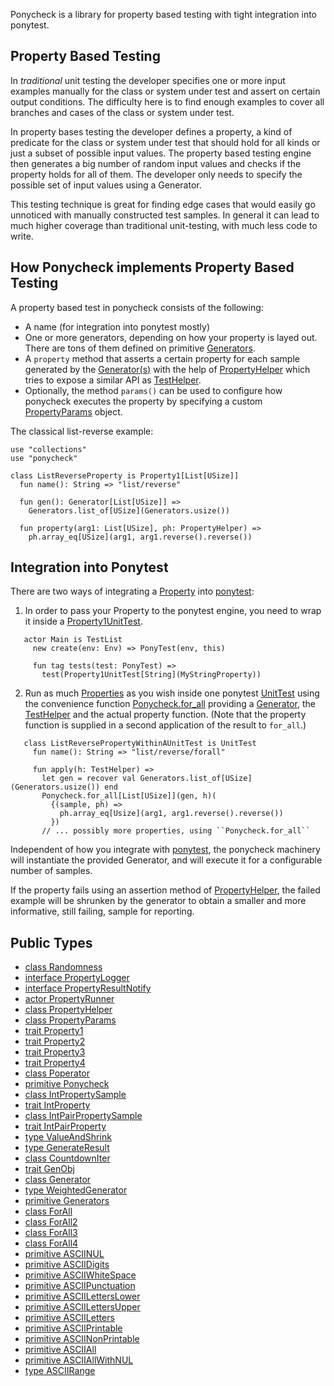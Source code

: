 Ponycheck is a library for property based testing
with tight integration into ponytest.

## Property Based Testing

In _traditional_ unit testing the developer specifies one or more input
examples manually for the class or system under test and assert on certain
output conditions. The difficulty here is to find enough examples to cover
all branches and cases of the class or system under test.

In property bases testing the developer defines a property, a kind of predicate
for the class or system under test that should hold for all kinds or just a
subset of possible input values. The property based testing engine then
generates a big number of random input values and checks if the property holds
for all of them. The developer only needs to specify the possible set of input values
using a Generator.

This testing technique is great for finding edge cases that would easily go unnoticed
with manually constructed test samples. In general it can lead to much higher
coverage than traditional unit-testing, with much less code to write.

## How Ponycheck implements Property Based Testing

A property based test in ponycheck consists of the following:

* A name (for integration into ponytest mostly)
* One or more generators, depending on how your property is layed out.
  There are tons of them defined on primitive
  [Generators](ponycheck-Generators.md).
* A `property` method that asserts a certain property for each sample
  generated by the [Generator(s)](ponycheck-Generator.md) with the help of
  [PropertyHelper](ponycheck-PropertyHelper.md) which tries to expose a similar API
  as [TestHelper](ponytest-TestHelper.md).
* Optionally, the method ``params()`` can be used to configure how ponycheck executes
  the property by specifying a custom [PropertyParams](ponycheck-PropertyParams.md) object.

The classical list-reverse example:

```pony
use "collections"
use "ponycheck"

class ListReverseProperty is Property1[List[USize]]
  fun name(): String => "list/reverse"

  fun gen(): Generator[List[USize]] =>
    Generators.list_of[USize](Generators.usize())

  fun property(arg1: List[USize], ph: PropertyHelper) =>
    ph.array_eq[USize](arg1, arg1.reverse().reverse())
```

## Integration into Ponytest

There are two ways of integrating a [Property](ponycheck-Property1.md) into
[ponytest](ponytest--index.md):

1. In order to pass your Property to the ponytest engine, you need to wrap it inside a [Property1UnitTest](ponycheck-Property1UnitTest.md).

```pony
   actor Main is TestList
     new create(env: Env) => PonyTest(env, this)

     fun tag tests(test: PonyTest) =>
       test(Property1UnitTest[String](MyStringProperty))
```

2. Run as much [Properties](ponycheck-Property1.md) as you wish inside one ponytest
   [UnitTest](ponytest-UnitTest.md) using the convenience function
   [Ponycheck.for_all](ponycheck-Ponycheck.md#for_all) providing a
   [Generator](ponycheck-Generator), the [TestHelper](ponytest-TestHelper.md) and the
   actual property function. (Note that the property function is supplied in a
   second application of the result to `for_all`.)

```pony
   class ListReversePropertyWithinAUnitTest is UnitTest
     fun name(): String => "list/reverse/forall"

     fun apply(h: TestHelper) =>
       let gen = recover val Generators.list_of[USize](Generators.usize()) end
       Ponycheck.for_all[List[USize]](gen, h)(
         {(sample, ph) =>
           ph.array_eq[Usize](arg1, arg1.reverse().reverse())
         })
       // ... possibly more properties, using ``Ponycheck.for_all``
```

Independent of how you integrate with [ponytest](ponytest--index.md),
the ponycheck machinery will instantiate the provided Generator, and will
execute it for a configurable number of samples.

If the property fails using an assertion method of
[PropertyHelper](ponycheck-PropertyHelper.md),
the failed example will be shrunken by the generator
to obtain a smaller and more informative, still failing, sample
for reporting.



## Public Types

* [class Randomness](ponycheck-Randomness.md)
* [interface PropertyLogger](ponycheck-PropertyLogger.md)
* [interface PropertyResultNotify](ponycheck-PropertyResultNotify.md)
* [actor PropertyRunner](ponycheck-PropertyRunner.md)
* [class PropertyHelper](ponycheck-PropertyHelper.md)
* [class PropertyParams](ponycheck-PropertyParams.md)
* [trait Property1](ponycheck-Property1.md)
* [trait Property2](ponycheck-Property2.md)
* [trait Property3](ponycheck-Property3.md)
* [trait Property4](ponycheck-Property4.md)
* [class Poperator](ponycheck-Poperator.md)
* [primitive Ponycheck](ponycheck-Ponycheck.md)
* [class IntPropertySample](ponycheck-IntPropertySample.md)
* [trait IntProperty](ponycheck-IntProperty.md)
* [class IntPairPropertySample](ponycheck-IntPairPropertySample.md)
* [trait IntPairProperty](ponycheck-IntPairProperty.md)
* [type ValueAndShrink](ponycheck-ValueAndShrink.md)
* [type GenerateResult](ponycheck-GenerateResult.md)
* [class CountdownIter](ponycheck-CountdownIter.md)
* [trait GenObj](ponycheck-GenObj.md)
* [class Generator](ponycheck-Generator.md)
* [type WeightedGenerator](ponycheck-WeightedGenerator.md)
* [primitive Generators](ponycheck-Generators.md)
* [class ForAll](ponycheck-ForAll.md)
* [class ForAll2](ponycheck-ForAll2.md)
* [class ForAll3](ponycheck-ForAll3.md)
* [class ForAll4](ponycheck-ForAll4.md)
* [primitive ASCIINUL](ponycheck-ASCIINUL.md)
* [primitive ASCIIDigits](ponycheck-ASCIIDigits.md)
* [primitive ASCIIWhiteSpace](ponycheck-ASCIIWhiteSpace.md)
* [primitive ASCIIPunctuation](ponycheck-ASCIIPunctuation.md)
* [primitive ASCIILettersLower](ponycheck-ASCIILettersLower.md)
* [primitive ASCIILettersUpper](ponycheck-ASCIILettersUpper.md)
* [primitive ASCIILetters](ponycheck-ASCIILetters.md)
* [primitive ASCIIPrintable](ponycheck-ASCIIPrintable.md)
* [primitive ASCIINonPrintable](ponycheck-ASCIINonPrintable.md)
* [primitive ASCIIAll](ponycheck-ASCIIAll.md)
* [primitive ASCIIAllWithNUL](ponycheck-ASCIIAllWithNUL.md)
* [type ASCIIRange](ponycheck-ASCIIRange.md)

